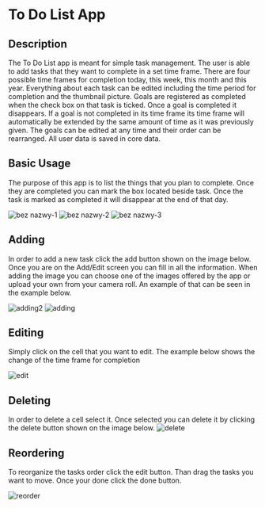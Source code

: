 # To Do List App

## Description

The To Do List app is meant for simple task management. The user is able to add tasks that they want to complete in a set time frame. There are four possible time frames for completion today, this week, this month and this year. Everything about each task can be edited including the time period for completion and the thumbnail picture. Goals are registered as completed when the check box on that task is ticked. Once a goal is completed it disappears. If a goal is not completed in its time frame its time frame will automatically be extended by the same amount of time as it was previously given. The goals can be edited at any time and their order can be rearranged. All user data is saved in core data.

## Basic Usage

The purpose of this app is to list the things that you plan to complete. Once they are completed you can mark the box located beside task. Once the task is marked as completed it will disappear at the end of that day.

![bez nazwy-1](https://user-images.githubusercontent.com/24882037/29999438-ab589c34-9016-11e7-9092-52d74485d91a.jpg)
![bez nazwy-2](https://user-images.githubusercontent.com/24882037/29999437-ab588a50-9016-11e7-95bd-3095ab3ab8bb.jpg)
![bez nazwy-3](https://user-images.githubusercontent.com/24882037/29999441-ab64881e-9016-11e7-9ad2-0c0873ee6371.jpg)

## Adding

In order to add a new task click the add button shown on the image below. Once you are on the Add/Edit screen you can fill in all the information. When adding the image you can choose one of the images offered by the app or upload your own from your camera roll. An example of that can be seen in the example below.

![adding2](https://user-images.githubusercontent.com/24882037/33634569-9d2e366c-d9e2-11e7-98fb-a69c18cc27dc.gif) 
![adding](https://user-images.githubusercontent.com/24882037/33634571-9ef4982e-d9e2-11e7-87af-546980d9eb60.gif)

## Editing

Simply click on the cell that you want to edit. The example below shows the change of the time frame for completion

![edit](https://user-images.githubusercontent.com/24882037/33634568-9ba7e6e4-d9e2-11e7-964d-7556b9aa765c.gif)

## Deleting
In order to delete a cell select it. Once selected you can delete it by clicking the delete button shown on the image below.
![delete](https://user-images.githubusercontent.com/24882037/33634592-b655009e-d9e2-11e7-9cb1-a3fdebeae6bb.gif)

## Reordering

To reorganize the tasks order click the edit button. Than drag the tasks you want to move. Once your done click the done button.

![reorder](https://user-images.githubusercontent.com/24882037/33634609-c2eaafac-d9e2-11e7-9a2d-4ac6d5cb76b7.gif)


















